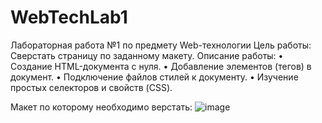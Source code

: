 # WebTechLab1

Лабораторная работа №1 по предмету Web-технологии
Цель работы: Сверстать страницу по заданному макету.
Описание работы:
•	Создание HTML-документа с нуля.
•	Добавление элементов (тегов) в документ.
•	Подключение файлов стилей к документу.
•	Изучение простых селекторов и свойств (CSS).

Макет по которому необходимо верстать:
![image](https://github.com/Wantedfoxy/WebTechLab1/assets/50704060/f96270aa-bfe5-4dfc-b590-30c45af7b023)
